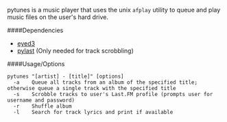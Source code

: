 pytunes is a music player that uses the unix `afplay` utility to queue and play music files on the user's hard drive.

####Dependencies
- [eyed3](http://eyed3.nicfit.net/)
- [pylast](https://code.google.com/p/pylast/) (Only needed for track scrobbling)

####Usage/Options
```
pytunes "[artist] - [title]" [options]
  -a    Queue all tracks from an album of the specified title; otherwise queue a single track with the specified title
  -s    Scrobble tracks to user's Last.FM profile (prompts user for username and password)
  -r    Shuffle album
  -l    Search for track lyrics and print if available
```
